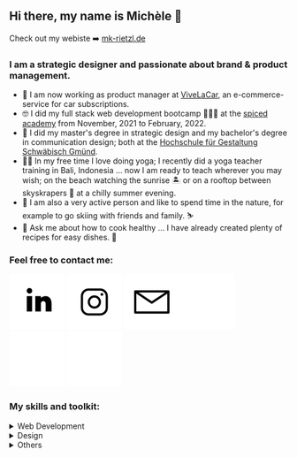 ## Hi there, my name is Michèle 👋

Check out my webiste ➡️ <a href="https://mk-rietzl.de/" target="blank">mk-rietzl.de</a>

### I am a strategic designer and passionate about brand & product management.

- 💼 I am now working as product manager at <a href="https://www.vivelacar.com/" target="blank">ViveLaCar</a>, an e-commerce-service for car subscriptions.
- 🤓 I did my full stack web development bootcamp 👩🏼‍💻 at the <a href="https://www.spiced-academy.com/de" target="blank">spiced academy</a> from November, 2021 to February, 2022.
- 🧡 I did my master's degree in strategic design and my bachelor's degree in communication design; both at the [Hochschule für Gestaltung Schwäbisch Gmünd](https://www.hfg-gmuend.de/).
- 🧘‍♀️ In my free time I love doing yoga; I recently did a yoga teacher training in Bali, Indonesia … now I am ready to teach wherever you may wish; on the beach watching the sunrise 🏝 or on a rooftop between skyskrapers 🌆 at a chilly summer evening.
- 🌱 I am also a very active person and like to spend time in the nature, for example to go skiing with friends and family. ⛷
- 💬 Ask me about how to cook healthy … I have already created plenty of recipes for easy dishes. 🥗

### Feel free to contact me:

[![2022-01-11-github-icons_icon-linkedin-lightmodus-new.svg](/2022-01-11-github-icons_icon-linkedin-lightmodus-new.svg)](https://www.linkedin.com/in/mich%C3%A8le-rietzl-3730211b9/#gh-light-mode-only) [![2022-01-11-github-icons_icon-instagram-lightmodus.svg](/2022-01-11-github-icons_icon-instagram-lightmodus.svg)](https://www.instagram.com/mk_rietzl/#gh-light-mode-only) [![2022-01-11-github-icons_icon-email-lightmodus.svg](2022-01-11-github-icons_icon-email-lightmodus.svg)](mailto:michele@mk-rietzl.de#gh-light-mode-only)[![2022-01-11-github-icons_icon-linkedin-darkmodus-new.svg](/2022-01-11-github-icons_icon-linkedin-darkmodus-new.svg)](https://www.linkedin.com/in/mich%C3%A8le-rietzl-3730211b9/#gh-dark-mode-only) [![2022-01-11-github-icons_icon-instagram-darkmodus.svg](/2022-01-11-github-icons_icon-instagram-darkmodus.svg)](https://www.instagram.com/mk_rietzl/#gh-dark-mode-only) [![2022-01-11-github-icons_icon-email-darkmodus.svg](2022-01-11-github-icons_icon-email-darkmodus.svg)](mailto:michele@mk-rietzl.de#gh-dark-mode-only)

### My skills and toolkit:

<details>
<summary>Web Development</summary>

</br>
    
**Frontend**
  
<a href="https://babeljs.io/" > <img src="web-development-babel.png" height="75px" /></a>
<a href="https://developer.mozilla.org/en-US/docs/Web/CSS" > <img src="web-development-css-3.png" height="75px" /></a>
<a href="https://developer.mozilla.org/en-US/docs/Glossary/HTML5" > <img src="web-development-html-5.png" height="75px" /></a>
<a href="https://jquery.com/" > <img src="web-development-jquerry.png" height="75px" /></a>
<a href="https://reactjs.org/" > <img src="web-development-react.png" height="75px" /></a>
<a href="https://redux.js.org/" > <img src="web-development-redux.png" height="75px" /></a>
<a href="https://tailwindcss.com//" > <img src="web-development-tailwindcss.png" height="75px" /></a>
<a href="https://vuejs.org/" > <img src="web-development-vue-js.png" height="75px" /></a>
<a href="https://webpack.js.org/" > <img src="web-development-webpack.png" height="75px" /></a>
  
  
**Backend**

<a href="https://aws.amazon.com/" > <img src="web-development-aws.png" height="75px" /></a>
<a href="http://expressjs.com/" > <img src="web-development-express.png" height="75px" /></a>
<a href="https://nodejs.org/en/" > <img src="web-development-node-js.png" height="75px" /></a>
<a href="https://www.postgresql.org/" > <img src="web-development-PostgreSQL.png" height="75px" /></a>
<img src="web-development-sql.png" height="75px" />

  
**Frontend & Backend**

<a href="https://www.w3schools.com/js/js_es6.asp" > <img src="web-development-es6.png" height="75px" /></a>
<a href="https://handlebarsjs.com/" > <img src="web-development-handlebars.png" height="75px" /></a>
<a href="https://developer.mozilla.org/en-US/docs/Web/HTTP" > <img src="web-development-http.png" height="75px" /></a>
<a href="https://jestjs.io/" > <img src="web-development-jest-js.png" height="75px" /></a>
<a href="https://tc39.es/ecma262/" > <img src="web-development-js.png" height="75px" /></a>
<a href="https://developer.mozilla.org/en-US/docs/Learn/JavaScript/Objects/JSON" > <img src="web-development-json.png" height="75px" /></a>
<a href="https://socket.io/" > <img src="web-development-socket-io.png" height="75px" /></a>
<a href="https://www.typescriptlang.org/" > <img src="web-development-typescript.png" height="75px" /></a>
<a href="https://code.visualstudio.com/" > <img src="web-development-visual-studio-code.png" height="75px" /></a>

  
**Others**
  
<a href="https://www.heroku.com/" > <img src="web-development-heroku.png" height="75px" /></a>

 
</details>
  
<details>
<summary>Design</summary>
 
</br>

<a href="https://www.adobe.com/de/products/indesign.html" > <img src="design-Id.png" height="75px" /></a>
<a href="https://www.adobe.com/de/products/xd.html" > <img src="design-Xd.png" height="75px" /></a>
<a href="https://www.adobe.com/de/products/illustrator.html" > <img src="design-Ai.png" height="75px" /></a>
<a href="https://www.adobe.com/de/products/photoshop.html" > <img src="design-Ps.png" height="75px" /></a>
<a href="https://www.adobe.com/de/products/premiere-rush.html" > <img src="design-Ru.png" height="75px" /></a>

  
</details>

<details>  
<summary>Others</summary>
  
</br>

<a href="https://www.microsoft.com/de-de/microsoft-365/word" > <img src="others-microsoft-word.png" height="75px" /></a>
<a href="https://www.microsoft.com/de-de/microsoft-365/excel" > <img src="others-microsoft-exel.png" height="75px" /></a>
<a href="https://www.microsoft.com/de-de/microsoft-365/powerpoint" > <img src="others-microsoft-powerpoint_.png" height="75px" /></a>
<a href="https://www.atlassian.com/de/software/jira" > <img src="others-atlassian-jira.png" height="75px" /></a>
<a href="https://www.atlassian.com/de/software/confluence" > <img src="others-atlassian-confluence.png" height="75px" /></a>
 
 
</br>

</details>


<!--
**mrietzl/mrietzl** is a ✨ _special_ ✨ repository because its `README.md` (this file) appears on your GitHub profile.

Here are some ideas to get you started:

- 🔭 I’m currently working on ...
- 🌱 I’m currently learning ...
- 👯 I’m looking to collaborate on ...
- 🤔 I’m looking for help with ...
- 💬 Ask me about ...
- 📫 How to reach me: ...
- 😄 Pronouns: ...
- ⚡ Fun fact: ...

- visual studio code
- html (5)
- css (4)
- js (ECMA Script 2021)
- jquerry
- node.js
- express
- handlebars
- PostgreSQL
- vue.js
- jest
- [aws (amazon web services)]
- [react]
- [tailwindcss]
- Heroku??
- GitHub??

- Id
- Xd
- Ps
- Ai
- Ru

- Microsoft Word
- Microsoft Excel
- Microsoft PowerPoint
- Atlassian Jira
- Atlassian Confluence

<img src="2022-01-11-github-icons_icon-visual-studio-code-new.png" height="30px"/>
  
<img src="https://img.shields.io/badge/Visual_Studio_Code-0078D4?style=for-the-badge&logo=visual%20studio%20code&logoColor=white" />

-->
